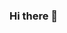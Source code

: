 ### Hi there 👋

<!--
**karenajoseph26/karenajoseph26** is a ✨ _special_ ✨ repository because its `README.md` (this file) appears on your GitHub profile.

My name is KAREN ANN JOSEPH

- 🔭 I’m currently working on GitHub Milestone 2
- 🌱 I’m currently learning Github
- 💬 Ask me about deep sit down talks!
- 📫 How to reach me: Text me
- ⚡ Fun fact: I am a swimmer
-->
